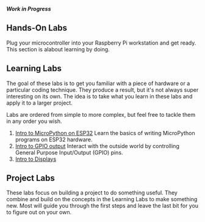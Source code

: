 **_Work in Progress_**

## Hands-On Labs
Plug your microcontroller into your Raspberry Pi workstation and get ready.
This section is alabout learning by doing.

## Learning Labs
The goal of these labs is to get you familiar with a piece of hardware
or a particular coding technique. They produce a result, but it's not
always super interesting on its own. The idea is to take what you learn
in these labs and apply it to a larger project.

Labs are ordered from simple to more complex, but feel free to tackle
them in any order you wish.

1. [Intro to MicroPython on ESP32](Intro%20to%20MicroPython%20on%20ESP32.md) 
   Learn the basics of writing MicroPython programs on ESP32 hardware.
2. [Intro to GPIO output](Intro%20to%20GPIO%20output.md)
   Interact with the outside world by controlling General Purpose Input/Output
   (GPIO) pins.
3. [Intro to Displays]()

## Project Labs
These labs focus on building a project to do something useful. They
combine and build on the concepts in the Learning Labs to make
something new. Most will guide you through the first steps and leave
the last bit for you to figure out on your own.
